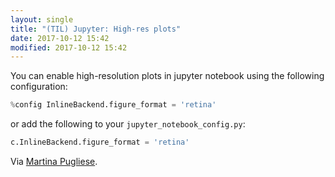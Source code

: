 ```yaml
---
layout: single
title: "(TIL) Jupyter: High-res plots"
date: 2017-10-12 15:42
modified: 2017-10-12 15:42
---
```


You can enable high-resolution plots in jupyter notebook using the following
configuration:

```python
%config InlineBackend.figure_format = 'retina'
```

or add the following to your `jupyter_notebook_config.py`:

```python
c.InlineBackend.figure_format = 'retina'
```

Via [Martina Pugliese](https://martinapugliese.github.io/jupyter-customise/).
